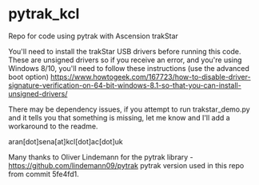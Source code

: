 # pytrak_kcl
Repo for code using pytrak with Ascension trakStar

You'll need to install the trakStar USB drivers before running this code. These are unsigned drivers so if you receive an error, and you're using Windows 8/10, you'll need to follow these instructions (use the advanced boot option) https://www.howtogeek.com/167723/how-to-disable-driver-signature-verification-on-64-bit-windows-8.1-so-that-you-can-install-unsigned-drivers/

There may be dependency issues, if you attempt to run trakstar_demo.py and it tells you that something is missing, let me know and I'll add a workaround to the readme.

aran[dot]sena[at]kcl[dot]ac[dot]uk

Many thanks to Oliver Lindemann for the pytrak library - https://github.com/lindemann09/pytrak
pytrak version used in this repo from commit 5fe4fd1.
